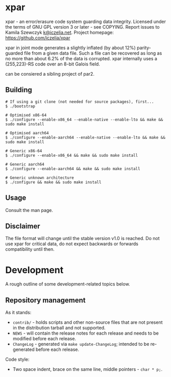 # xpar
xpar - an error/erasure code system guarding data integrity.
Licensed under the terms of GNU GPL version 3 or later - see COPYING.
Report issues to Kamila Szewczyk <k@iczelia.net>.
Project homepage: https://github.com/iczelia/xpar

xpar in joint mode generates a slightly inflated (by about 12%) parity-guarded
file from a given data file. Such a file can be recovered as long as no more
than about 6.2% of the data is corrupted. xpar internally uses a (255,223)-RS
code over an 8-bit Galois field.

can be consiered a sibling project of par2.

## Building

```
# If using a git clone (not needed for source packages), first...
$ ./bootstrap

# Optimised x86-64
$ ./configure --enable-x86_64 --enable-native --enable-lto && make && sudo make install

# Optimised aarch64
$ ./configure --enable-aarch64 --enable-native --enable-lto && make && sudo make install

# Generic x86-64
$ ./configure --enable-x86_64 && make && sudo make install

# Generic aarch64
$ ./configure --enable-aarch64 && make && sudo make install

# Generic unknown architecture
$ ./configure && make && sudo make install
```

## Usage

Consult the man page.

## Disclaimer

The file format will change until the stable version v1.0 is reached.
Do not use xpar for critical data, do not expect backwards or forwards
compatibility until then.

# Development 

A rough outline of some development-related topics below.

## Repository management

As it stands:
- `contrib/` - holds scripts and other non-source files that are not present
  in the distribution tarball and not supported.
- `NEWS` - will contain the release notes for each release and needs to be
  modified before each release.
- `ChangeLog` - generated via `make update-ChangeLog`; intended to be
  re-generated before each release.

Code style:
- Two space indent, brace on the same line, middle pointers - `char * p;`.
